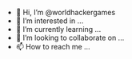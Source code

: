 - 👋 Hi, I’m @worldhackergames
- 👀 I’m interested in ...
- 🌱 I’m currently learning ...
- 💞️ I’m looking to collaborate on ...
- 📫 How to reach me ...

<!---
worldhackergames/worldhackergames is a ✨ special ✨ repository because its `README.md` (this file) appears on your GitHub profile.
You can click the Preview link to take a look at your changes.
--->
